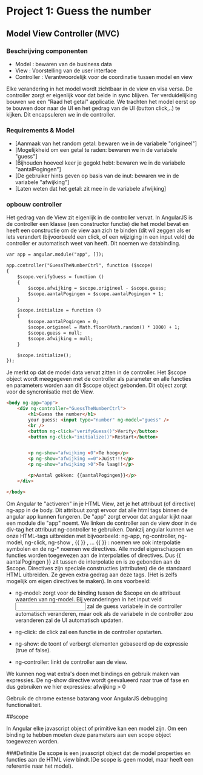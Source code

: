 # Project 1: Guess the number

## Model View Controller (MVC)

### Beschrijving componenten

- Model		: bewaren van de business data
- View 		: Voorstelling van de user interface
- Controller	: Verantwoordelijk voor de coordinatie tussen model en view

Elke verandering in het model wordt zichtbaar in de view en visa versa. De controller zorgt er 
eigenlijk voor dat beide in sync blijven. Ter verduidelijking bouwen we een "Raad het getal" applicatie.
We trachten het model eerst op te bouwen door naar de UI en het gedrag van de UI (button click,..) te kijken. Dit 
encapsuleren we in de controller.

### Requirements & Model
 * [Aanmaak van het random getal: bewaren we in de variabele "origineel"]
 * [Mogelijkheid om een getal te raden: bewaren we in de variabele "guess"]
 * [Bijhouden hoeveel keer je gegokt hebt: bewaren we in de variabele "aantalPogingen"]
 * [De gebruiker hints geven op basis van de inut: bewaren we in de variabele "afwijking"]
 * [Laten weten dat het getal: zit mee in de variabele afwijking]

### opbouw controller

Het gedrag van de View zit eigenlijk in de controller vervat. In AngularJS is de controller een klasse 
(een constructor functie) die het model bevat en heeft een constructie om de view aan zich te binden (dit wil zeggen 
als er iets verandert (bijvoorbeeld een click, of een wijziging in een input veld) de controller er automatisch weet 
van heeft. Dit noemen we databinding.
```html
var app = angular.module("app", []);

app.controller("GuessTheNumberCtrl", function ($scope)
{
    $scope.verifyGuess = function ()
    {
        $scope.afwijking = $scope.origineel - $scope.guess;
        $scope.aantalPogingen = $scope.aantalPogingen + 1;
    }

    $scope.initialize = function ()
    {
        $scope.aantalPogingen = 0;
        $scope.origineel = Math.floor(Math.random() * 1000) + 1;
        $scope.guess = null;
        $scope.afwijking = null;
    }

    $scope.initialize();
});
```
Je merkt op dat de model data vervat zitten in de controller. Het $scope object wordt meegegeven met de controller 
als parameter en alle functies en parameters worden aan dit $scope object gebonden. Dit object zorgt voor de syncronisatie 
met de View.
```html
<body ng-app="app">
    <div ng-controller="GuessTheNumberCtrl">
        <h1>Guess the number</h1>
        your guess: <input type="number" ng-model="guess" />
        <br />
        <button ng-click="verifyGuess()">Verify</button>
        <button ng-click="initialize()">Restart</button>


        <p ng-show="afwijking <0">Te hoog</p>
        <p ng-show="afwijking ==0">Juist!!!</p>
        <p ng-show="afwijking >0">Te laag!!</p>

        <p>Aantal gokken: {{aantalPogingen}}</p>
    </div>

</body>
```
Om Angular te "activeren" in je HTML View, zet je het attribuut (of directive) ng-app in de body. Dit attribuut zorgt 
ervoor dat alle html tags binnen de angular app kunnen fungeren. De "app" zorgt ervoor dat angular kijkt naar een module 
die "app" noemt.
We linken de controller aan de view door in de div-tag het attribuut ng-controller te gebruiken.
Dankzij angular kunnen we onze HTML-tags uitbreiden met bijvoorbeeld: ng-app, ng-controller, ng-model, ng-click, ng-show
, {{ }} , ...
{{ }} : noemen we ook interpolatie symbolen en de ng-* noemen we directives. Alle model eigenschappen en functies worden
toegewezen aan de interpolaties of directives.
Dus {{ aantalPogingen }} zit tussen de interpolatie en is zo gebonden aan de $scope.
Directives zijn speciale constructies (attributen) die de standaard HTML uitbreiden. Ze geven extra gedrag aan deze tags.
(Het is zelfs mogelijk om eigen directives te maken). In ons voorbeeld:
* ng-model: zorgt voor de binding tussen de $scope en de attribuut waarden van ng-model. Bij veranderingen in het input veld
<input type="number" ng-model="guess" /> zal de guess variabele in de controller automatisch veranderen, maar ook als
de variabele in de controller zou veranderen zal de UI automatisch updaten.

* ng-click: de click zal een functie in de controller opstarten.

* ng-show: de toont of verbergt elementen gebaseerd op de expressie (true of false).

* ng-controller: linkt de controller aan de view.

We kunnen nog wat extra's doen met bindings en gebruik maken van expressies. De ng-show directive wordt geevalueerd naar
true of fase en dus gebruiken we hier expressies: afwijking > 0

Gebruik de chrome extense batarang voor AngularJS debugging functionaliteit.

##scope

In Angular elke javascript object of primitive kan een model zijn. Om een binding te hebben moeten deze parameters aan 
een scope object toegewezen worden.

###Definitie
De scope is een javascript object dat de model properties en functies aan de HTML view bindt.(De scope is geen model, maar
heeft een referentie naar het model).
